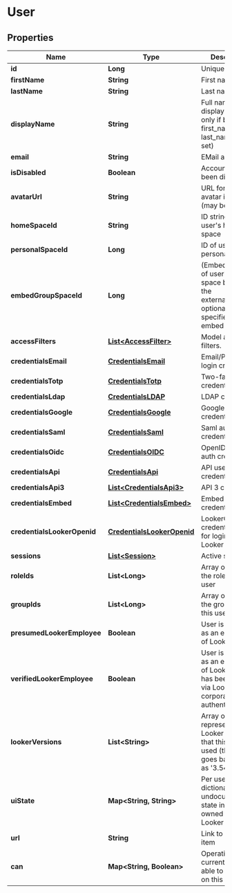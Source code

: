 
# User

## Properties
Name | Type | Description | Notes
------------ | ------------- | ------------- | -------------
**id** | **Long** | Unique Id |  [optional]
**firstName** | **String** | First name |  [optional]
**lastName** | **String** | Last name |  [optional]
**displayName** | **String** | Full name for display (available only if both first_name and last_name are set) |  [optional]
**email** | **String** | EMail address |  [optional]
**isDisabled** | **Boolean** | Account has been disabled |  [optional]
**avatarUrl** | **String** | URL for the avatar image (may be generic) |  [optional]
**homeSpaceId** | **String** | ID string for user&#39;s home space |  [optional]
**personalSpaceId** | **Long** | ID of user&#39;s personal space |  [optional]
**embedGroupSpaceId** | **Long** | (Embed only) ID of user&#39;s group space based on the external_group_id optionally specified during embed user login |  [optional]
**accessFilters** | [**List&lt;AccessFilter&gt;**](AccessFilter.md) | Model access filters. |  [optional]
**credentialsEmail** | [**CredentialsEmail**](CredentialsEmail.md) | Email/Password login credentials |  [optional]
**credentialsTotp** | [**CredentialsTotp**](CredentialsTotp.md) | Two-factor credentials |  [optional]
**credentialsLdap** | [**CredentialsLDAP**](CredentialsLDAP.md) | LDAP credentials |  [optional]
**credentialsGoogle** | [**CredentialsGoogle**](CredentialsGoogle.md) | Google auth credentials |  [optional]
**credentialsSaml** | [**CredentialsSaml**](CredentialsSaml.md) | Saml auth credentials |  [optional]
**credentialsOidc** | [**CredentialsOIDC**](CredentialsOIDC.md) | OpenID Connect auth credentials |  [optional]
**credentialsApi** | [**CredentialsApi**](CredentialsApi.md) | API user credentials |  [optional]
**credentialsApi3** | [**List&lt;CredentialsApi3&gt;**](CredentialsApi3.md) | API 3 credentials |  [optional]
**credentialsEmbed** | [**List&lt;CredentialsEmbed&gt;**](CredentialsEmbed.md) | Embed credentials |  [optional]
**credentialsLookerOpenid** | [**CredentialsLookerOpenid**](CredentialsLookerOpenid.md) | LookerOpenID credentials. Used for login by Looker Analysts |  [optional]
**sessions** | [**List&lt;Session&gt;**](Session.md) | Active sessions |  [optional]
**roleIds** | **List&lt;Long&gt;** | Array of ids of the roles for this user |  [optional]
**groupIds** | **List&lt;Long&gt;** | Array of ids of the groups for this user |  [optional]
**presumedLookerEmployee** | **Boolean** | User is identified as an employee of Looker |  [optional]
**verifiedLookerEmployee** | **Boolean** | User is identified as an employee of Looker who has been verified via Looker corporate authentication |  [optional]
**lookerVersions** | **List&lt;String&gt;** | Array of strings representing the Looker versions that this user has used (this only goes back as far as &#39;3.54.0&#39;) |  [optional]
**uiState** | **Map&lt;String, String&gt;** | Per user dictionary of undocumented state information owned by the Looker UI. |  [optional]
**url** | **String** | Link to get this item |  [optional]
**can** | **Map&lt;String, Boolean&gt;** | Operations the current user is able to perform on this object |  [optional]



